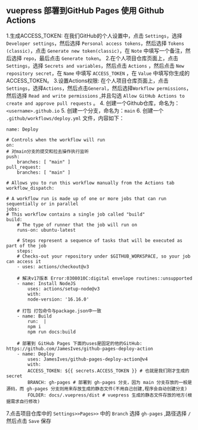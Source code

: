 ## vuepress 部署到GitHub Pages 使用 Github Actions 
1.生成ACCESS_TOKEN: 在我们GitHub的个人设置中，点击 `Settings`，选择 `Developer settings`，然后选择 `Personal access tokens`，然后选择 `Tokens (classic)`，点击 `Generate new token(classic)`，在 `Note` 中填写一个备注，然后选择 `repo`，最后点击 `Generate token`。
2.在个人项目仓库页面上，点击 `Settings`，选择 `Secrets and variables`，然后点击 `Actions` ，然后点击 `New repository secret`，在 `Name` 中填写 `ACCESS_TOKEN` ，在 `Value` 中填写你生成的 ACCESS_TOKEN。
3.设置Actions权限: 在个人项目仓库页面上，点击`Settings`，选择`Actions`，然后点击`General`，然后选择`Workflow permissions`，然后选择 `Read and write permissions` ,并且勾选 `Allow GitHub Actions to create and approve pull requests` 。
4. 创建一个Github仓库，命名为：`<username>.github.io`
5. 创建一个分支，命名为：`main`
6. 创建一个 `.github/workflows/deploy.yml` 文件，内容如下：
```
name: Deploy

# Controls when the workflow will run
on:
# 对main分支的提交和拉去操作执行监听
push:
    branches: [ "main" ]
pull_request:
    branches: [ "main" ]

# Allows you to run this workflow manually from the Actions tab
workflow_dispatch:

# A workflow run is made up of one or more jobs that can run sequentially or in parallel
jobs:
# This workflow contains a single job called "build"
build:
    # The type of runner that the job will run on
    runs-on: ubuntu-latest

    # Steps represent a sequence of tasks that will be executed as part of the job
    steps:
    # Checks-out your repository under $GITHUB_WORKSPACE, so your job can access it
    - uses: actions/checkout@v3
    
    # 解决v17版本 Error:0308010C:digital envelope routines::unsupported
    - name: Install NodeJS
        uses: actions/setup-node@v3
        with:
        node-version: '16.16.0'

    # 打包 打包命令与package.json中一致
    - name: Build
        run:  |
        npm i
        npm run docs:build

    # 部署到 GitHub Pages 下面的uses是固定的他的GitHub: https://github.com/JamesIves/github-pages-deploy-action
    - name: Deploy
        uses: JamesIves/github-pages-deploy-action@v4
        with:
        ACCESS_TOKEN: ${{ secrets.ACCESS_TOKEN }} # 也就是我们刚才生成的 secret
        BRANCH: gh-pages # 部署到 gh-pages 分支，因为 main 分支存放的一般是源码，而 gh-pages 分支则用来存放生成的静态文件(不用自己创建,程序会自动创建分支)
        FOLDER: docs/.vuepress/dist # vuepress 生成的静态文件存放的地方(根据需求自行修改)
```
7.点击项目仓库中的 `Settings>>Pages>>` 中的 `Branch` 选择 `gh-pages` ,路径选择 `/` 然后点击 `Save` 保存